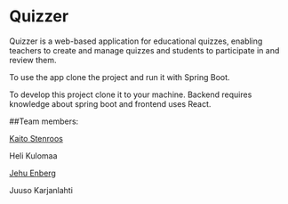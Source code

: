 # Quizzer

Quizzer is a web-based application for educational quizzes, enabling teachers to create and manage quizzes and students to participate in and review them.

To use the app clone the project and run it with Spring Boot.

To develop this project clone it to your machine. Backend requires knowledge about spring boot and frontend uses React.

##Team members:

[Kaito Stenroos](https://github.com/kaitostenroos)

Heli Kulomaa

[Jehu Enberg](https://github.com/Comicalist)

Juuso Karjanlahti
